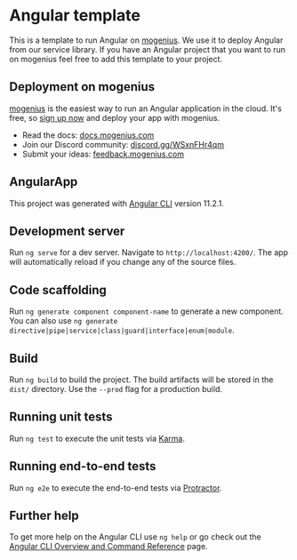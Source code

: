 








# Angular template
This is a template to run Angular on [mogenius](https://mogenius.com). We use it to deploy Angular from our service library. If you have an Angular project that you want to run on mogenius feel free to add this template to your project.
## Deployment on mogenius
[mogenius](https://mogenius.com) is the easiest way to run an Angular application in the cloud. It's free, so [sign up now](https://studio.mogenius.com/user/registration) and deploy your app with mogenius.
- Read the docs: [docs.mogenius.com](https://docs.mogenius.com)
- Join our Discord community: [discord.gg/WSxnFHr4qm](https://discord.gg/WSxnFHr4qm)
- Submit your ideas: [feedback.mogenius.com](https://feedback.mogenius.com)

## AngularApp

This project was generated with [Angular CLI](https://github.com/angular/angular-cli) version 11.2.1.

## Development server

Run `ng serve` for a dev server. Navigate to `http://localhost:4200/`. The app will automatically reload if you change any of the source files.

## Code scaffolding

Run `ng generate component component-name` to generate a new component. You can also use `ng generate directive|pipe|service|class|guard|interface|enum|module`.

## Build

Run `ng build` to build the project. The build artifacts will be stored in the `dist/` directory. Use the `--prod` flag for a production build.

## Running unit tests

Run `ng test` to execute the unit tests via [Karma](https://karma-runner.github.io).

## Running end-to-end tests

Run `ng e2e` to execute the end-to-end tests via [Protractor](http://www.protractortest.org/).

## Further help

To get more help on the Angular CLI use `ng help` or go check out the [Angular CLI Overview and Command Reference](https://angular.io/cli) page.
